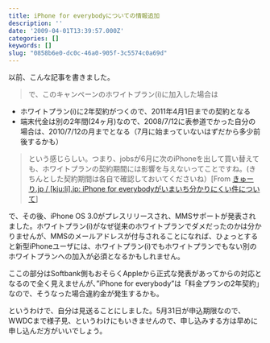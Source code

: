 ```yaml
---
title: iPhone for everybodyについての情報追加
description: ''
date: '2009-04-01T13:39:57.000Z'
categories: []
keywords: []
slug: "0858b6e0-dc0c-46a0-905f-3c5574c0a69d"
---
```

以前、こんな記事を書きました。

> で、このキャンペーンのホワイトプラン(i)に加入した場合は

*   ホワイトプラン(i)に2年契約がつくので、2011年4月1日までの契約となる
*   端末代金は別の2年間(24ヶ月)なので、2008/7/12に表参道でかった自分の場合は、2010/7/12の月までとなる（7月に始まっていないはずだから多少前後するかも）

> という感じらしい。つまり、jobsが6月に次のiPhoneを出して買い替えても、ホワイトプランの契約期間には影響を与えないってことですね。(きちんとした契約期間は各自で確認しておいてくださいね）\[From [きゅーり.jp / \[kju:li\].jp: iPhone for everybodyがいまいち分かりにくい件について](http://blog.qli.jp/2009/03/iphone-for-everybody%E3%81%8C%E3%81%84%E3%81%BE%E3%81%84%E3%81%A1%E5%88%86%E3%81%8B%E3%82%8A%E3%81%AB%E3%81%8F%E3%81%84%E4%BB%B6%E3%81%AB%E3%81%A4%E3%81%84%E3%81%A6.html)\]

で、その後、iPhone OS 3.0がプレスリリースされ、MMSサポートが発表されました。ホワイトプラン(i)がなぜ従来のホワイトプランでダメだったのかは分かりませんが、MMSのメールアドレスが付与されることになれば、ひょっとすると新型iPhoneユーザには、ホワイトプラン(i)でもホワイトプランでもない別のホワイトプランへの加入が必須となるかもしれません。

ここの部分はSoftbank側もおそらくAppleから正式な発表があってからの対応となるので全く見えませんが、”iPhone for everybody”は「料金プランの2年契約」なので、そうなった場合違約金が発生するかも。

というわけで、自分は見送ることにしました。5月31日が申込期限なので、WWDCまで様子見、というわけにもいきませんので、申し込みする方は早めに申し込んだ方がいいでしょう。